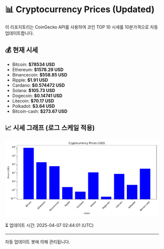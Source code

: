 
# 📊 Cryptocurrency Prices (Updated)

이 리포지토리는 CoinGecko API를 사용하여 코인 TOP 10 시세를 10분가격으로 자동 업데이트합니다.

## 💰 현재 시세
- Bitcoin: **$78534 USD**
- Ethereum: **$1578.29 USD**
- Binancecoin: **$558.85 USD**
- Ripple: **$1.91 USD**
- Cardano: **$0.574472 USD**
- Solana: **$105.73 USD**
- Dogecoin: **$0.14741 USD**
- Litecoin: **$70.17 USD**
- Polkadot: **$3.64 USD**
- Bitcoin-cash: **$273.67 USD**

## 📈 시세 그래프 (로그 스케일 적용)
![Crypto Prices](crypto_prices.png)

⏳ 업데이트 시간: 2025-04-07 02:44:01 (UTC)

---
자동 업데이트 봇에 의해 관리됩니다.
